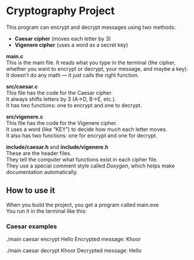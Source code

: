 # Cryptography Project

This program can encrypt and decrypt messages using two methods:
- **Caesar cipher** (moves each letter by 3)
- **Vigenere cipher** (uses a word as a secret key)


**main.c**  
This is the main file. It reads what you type in the terminal (the cipher, whether you want to encrypt or decrypt, your message, and maybe a key).  
It doesn’t do any math — it just calls the right function.

**src/caesar.c**  
This file has the code for the Caesar cipher.  
It always shifts letters by 3 (A→D, B→E, etc.).  
It has two functions: one to encrypt and one to decrypt.

**src/vigenere.c**  
This file has the code for the Vigenere cipher.  
It uses a word (like “KEY”) to decide how much each letter moves.  
It also has two functions: one for encrypt and one for decrypt.

**include/caesar.h** and **include/vigenere.h**  
These are the header files.  
They tell the computer what functions exist in each cipher file.  
They use a special comment style called *Doxygen*, which helps make documentation automatically.


## How to use it

When you build the project, you get a program called main.exe  
You run it in the terminal like this:

### Caesar examples
./main caesar encrypt Hello
Encrypted message: Khoor

./main caesar decrypt Khoor
Decrypted message: Hello
